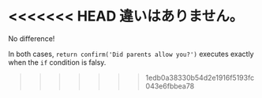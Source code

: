 <<<<<<< HEAD
違いはありません。
=======
No difference!

In both cases, `return confirm('Did parents allow you?')` executes exactly when the `if` condition is falsy.
>>>>>>> 1edb0a38330b54d2e1916f5193fc043e6fbbea78
